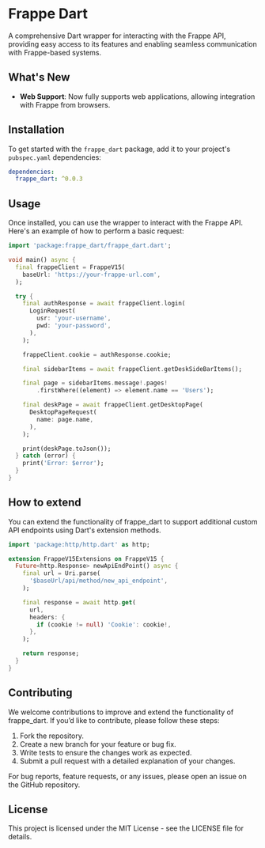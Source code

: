 # Frappe Dart

A comprehensive Dart wrapper for interacting with the Frappe API, providing easy access to its features and enabling seamless communication with Frappe-based systems.

## What's New

- **Web Support**: Now fully supports web applications, allowing integration with Frappe from browsers.

## Installation

To get started with the `frappe_dart` package, add it to your project's `pubspec.yaml` dependencies:

```yaml
dependencies:
  frappe_dart: ^0.0.3
```

## Usage

Once installed, you can use the wrapper to interact with the Frappe API. Here's an example of how to perform a basic request:

```dart
import 'package:frappe_dart/frappe_dart.dart';

void main() async {
  final frappeClient = FrappeV15(
    baseUrl: 'https://your-frappe-url.com',
  );

  try {
    final authResponse = await frappeClient.login(
      LoginRequest(
        usr: 'your-username',
        pwd: 'your-password',
      ),
    );

    frappeClient.cookie = authResponse.cookie;

    final sidebarItems = await frappeClient.getDeskSideBarItems();

    final page = sidebarItems.message!.pages!
        .firstWhere((element) => element.name == 'Users');

    final deskPage = await frappeClient.getDesktopPage(
      DesktopPageRequest(
        name: page.name,
      ),
    );

    print(deskPage.toJson());
  } catch (error) {
    print('Error: $error');
  }
}
```

## How to extend

You can extend the functionality of frappe_dart to support additional custom API endpoints using Dart's extension methods.

```dart
import 'package:http/http.dart' as http;

extension FrappeV15Extensions on FrappeV15 {
  Future<http.Response> newApiEndPoint() async {
    final url = Uri.parse(
      '$baseUrl/api/method/new_api_endpoint',
    );

    final response = await http.get(
      url,
      headers: {
        if (cookie != null) 'Cookie': cookie!,
      },
    );

    return response;
  }
}
```

## Contributing

We welcome contributions to improve and extend the functionality of frappe_dart. If you’d like to contribute, please follow these steps:

1. Fork the repository.
2. Create a new branch for your feature or bug fix.
3. Write tests to ensure the changes work as expected.
4. Submit a pull request with a detailed explanation of your changes.

For bug reports, feature requests, or any issues, please open an issue on the GitHub repository.

## License

This project is licensed under the MIT License - see the LICENSE file for details.
